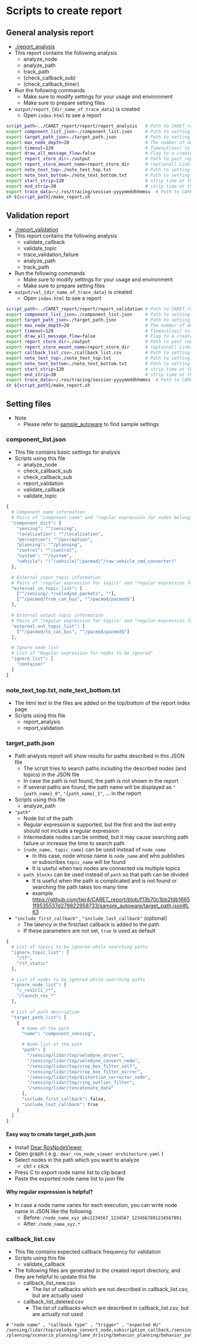 # Scripts to create report

## General analysis report

- [./report_analysis](./report_analysis)
- This report contains the following analysis
  - analyze_node
  - analyze_path
  - track_path
  - (check_callback_sub)
  - (check_callback_timer)
- Run the following commands
  - Make sure to modify settings for your usage and environment
  - Make sure to prepare setting files
- `output/report_{dir_name_of_trace_data}` is created
  - Open `index.html` to see a report

```sh
script_path=../CARET_report/report/report_analysis   # Path to CARET_report
export component_list_json=./component_list.json     # Path to setting file
export target_path_json=./target_path.json           # Path to setting file
export max_node_depth=20                             # The number of depth to search path. Increase it in case path is not found
export timeout=120                                   # Timeout[sec] to search path. Increase it in case path is not found
export draw_all_message_flow=false                   # Flag to a create message flow graph for a whole time period (this will increase report creation time)
export report_store_dir=./output                     # Path to past report store if exist
export report_store_mount_name=report_store_dir      # (optional) Links to past reports will be created assuming the current report is stored in the directory named this paraemter
export note_text_top=./note_text_top.txt             # Path to setting file
export note_text_bottom=./note_text_bottom.txt       # Path to setting file
export start_strip=120                               # strip time at the start [sec] for analysis
export end_strip=30                                  # strip time at the end [sec] for analysis
export trace_data=~/.ros/tracing/session-yyyymmddhhmmss  # Path to CARET trace data (CTF file)
sh ${script_path}/make_report.sh
```

## Validation report

- [./report_validation](./report_validation)
- This report contains the following analysis
  - validate_callback
  - validate_topic
  - trace_validation_failure
  - analyze_path
  - track_path
- Run the following commands
  - Make sure to modify settings for your usage and environment
  - Make sure to prepare setting files
- `output/val_{dir_name_of_trace_data}` is created
  - Open `index.html` to see a report

```sh
script_path=../CARET_report/report/report_validation # Path to CARET_report
export component_list_json=./component_list.json     # Path to setting file
export target_path_json=./target_path.json           # Path to setting file
export max_node_depth=20                             # The number of depth to search path. Increase it in case path is not found
export timeout=120                                   # Timeout[sec] to search path. Increase it in case path is not found
export draw_all_message_flow=false                   # Flag to a create message flow graph for a whole time period (this will increase report creation time)
export report_store_dir=./output                     # Path to past report store if exist
export report_store_mount_name=report_store_dir      # (optional) Links to past reports will be created assuming the current report is stored in the directory named this paraemter
export callback_list_csv=./callback_list.csv         # Path to setting file
export note_text_top=./note_text_top.txt             # Path to setting file
export note_text_bottom=./note_text_bottom.txt       # Path to setting file
export start_strip=120                               # strip time at the start [sec] for analysis
export end_strip=30                                  # strip time at the end [sec] for analysis
export trace_data=~/.ros/tracing/session-yyyymmddhhmmss  # Path to CARET trace data (CTF file)
sh ${script_path}/make_report.sh
```

## Setting files

- Note
  - Please refer to [sample_autoware](../sample_autoware) to find sample settings

### component_list.json

- This file contains basic settings for analysis
- Scripts using this file
  - analyze_node
  - check_callback_sub
  - check_callback_sub
  - report_validation
  - validate_callback
  - validate_topic

```py
{
  # Component name information
  # Pairs of "component_name" and "regular expression for nodes belonging to the component"
  "component_dict": {
    "sensing": "^/sensing",
    "localization": "^/localization",
    "perception": "^/perception",
    "planning": "^/planning",
    "control": "^/control",
    "system": "^/system",
    "vehicle": "(^/vehicle|^/pacmod|^/raw_vehicle_cmd_converter)"
  },

  # External input topic information
  # Pairs of "regular expression for topics" and "regular expression for nodes"
  "external_in_topic_list": [
    ["^/sensing/.*/velodyne_packets", ""],
    ["^/pacmod/from_can_bus", "^/pacmod/pacmod$"]
  ],

  # External output topic information
  # Pairs of "regular expression for topics" and "regular expression for nodes"
  "external_out_topic_list": [
    ["^/pacmod/to_can_bus", "^/pacmod/pacmod$"]
  ],

  # Ignore node list
  # List of "Regular expression for nodes to be ignored"
  "ignore_list": [
    "container"
  ]
}
```

### note_text_top.txt, note_text_bottom.txt

- The html text in the files are added on the top/bottom of the report index page
- Scripts using this file
  - report_analysis
  - report_validation

### target_path.json

- Path analysis report will show results for paths described in this JSON file
  - The script tries to search paths including the described nodes (and topics) in the JSON file
  - In case the path is not found, the path is not shown in the report
  - If several paths are found, the path name will be displayed as `"{path_name}_0"`, `"{path_name}_1"`, ... in the report
- Scripts using this file
  - analyze_path
- `"path"`
  - Node list of the path
  - Regular expression is supported, but the first and the last entry should not include a regular expression
  - Intermediate nodes can be omitted, but it may cause searching path failure or increase the time to search path
  - `[node_name, topic_name]` can be used instead of `node_name`
    - In this case, node whose name is `node_name` and who publishes or subscribes `topic_name` will be found
    - It is useful when two nodes are connected via multiple topics
  - `path_blocks` can be used instead of `path` so that path can be divided
    - It is useful when the path is complicated and is not found or searching the path takes too many time
    - example. <https://github.com/tier4/CARET_report/blob/f13b70c1bb2fdb16651f9535537d279822958733/sample_autoware/target_path.json#L63>
- `"include_first_callback"` , `"include_last_callback"` (optional)
  - The latency in the first/last callback is added to the path
  - If these parameters are not set, `true` is used as default

```py
{
  # List of topics to be ignored while searching paths
  "ignore_topic_list": [
    "/tf",
    "/tf_static"
  ],

  # List of nodes to be ignored while searching paths
  "ignore_node_list": [
    "/_ros2cli_/*",
    "/launch_ros_*"
  ],

  # List of path description
  "target_path_list": [
    {
      # Name of the path
      "name": "component_sensing",

      # Node list of the path
      "path": [
        "/sensing/lidar/top/velodyne_driver",
        "/sensing/lidar/top/velodyne_convert_node",
        "/sensing/lidar/top/crop_box_filter_self",
        "/sensing/lidar/top/crop_box_filter_mirror",
        "/sensing/lidar/top/distortion_corrector_node",
        "/sensing/lidar/top/ring_outlier_filter",
        "/sensing/lidar/concatenate_data"
      ],
      "include_first_callback": false,
      "include_last_callback": true
    }
  ]
}
```

#### Easy way to create target_path.json

- Install [Dear RosNodeViewer](https://github.com/takeshi-iwanari/dear_ros_node_viewer)
- Open graph ( e.g.: `dear_ros_node_viewer architecture.yaml` )
- Select nodes in the path which you want to analyze
  - ctrl + click
- Press C to export node name list to clip board
- Paste the exported node name list to json file

#### Why regular expression is helpful?

- In case a node name varies for each execution, you can write node name in JSON like the following
  - Before: `/node_name_xyz_abc1234567_1234567_1234567891234567891`
  - After: `/node_name_xyz.*`

### callback_list.csv

- This file contains expected callback frequency for validation
- Scripts using this file
  - validate_callback
- The following files are generated in the created report directory, and they are helpful to update this file
  - callback_list_new.csv
    - The list of callbacks which are not described in callback_list.csv, but are actually used
  - callback_list_deleted.csv
    - The list of callbacks which are described in callback_list.csv, but are actually not used

```csv
# "node name" , "callback type" , "trigger" , "expected Hz"
/sensing/lidar/top/velodyne_convert_node,subscription_callback,/sensing/lidar/top/velodyne_packets,10
/planning/scenario_planning/lane_driving/behavior_planning/behavior_path_planner,timer_callback,100000000,10
```
